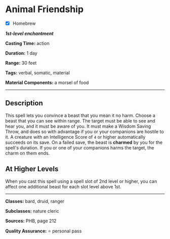 # Animal Friendship

- [x] Homebrew

***1st-level enchantment***

**Casting Time:** action

**Duration:** 1 day

**Range:** 30 feet

**Tags:** verbal, somatic, material

**Material Components:** a morsel of food

---

## Description
This spell lets you convince a beast that you mean it no harm.
Choose a beast that you can see within range.
The target must be able to see and hear you, and it must be aware of you.
It must make a Wisdom Saving Throw, and does so with advantage if you or your companions are hostile to it.
A creature with an Intelligence Score of `4` or higher automatically succeeds on its save.
On a failed save, the beast is **charmed** by you for the spell's duration.
If you or one of your companions harms the target, the charm on them ends.

## At Higher Levels
When you cast this spell using a spell slot of 2nd level or higher, you can affect one additional beast for each slot level above 1st.

---

**Classes:** bard, druid, ranger

**Subclasses:** nature cleric

**Sources:** PHB, page 212

**Quality Assurance:** :star: personal pass
